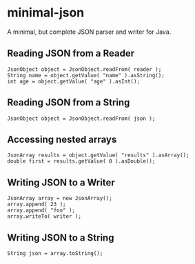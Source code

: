 minimal-json
============

A minimal, but complete JSON parser and writer for Java.

Reading JSON from a Reader
--------------------------

    JsonObject object = JsonObject.readFrom( reader );
    String name = object.getValue( "name" ).asString();
    int age = object.getValue( "age" ).asInt();

Reading JSON from a String
--------------------------

    JsonObject object = JsonObject.readFrom( json );

Accessing nested arrays
-----------------------

    JsonArray results = object.getValue( "results" ).asArray();
    double first = results.getValue( 0 ).asDouble();

Writing JSON to a Writer
------------------------

    JsonArray array = new JsonArray();
    array.append( 23 );
    array.append( "foo" );
    array.writeTo( writer );

Writing JSON to a String
------------------------

    String json = array.toString();
